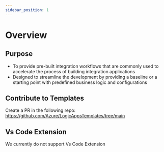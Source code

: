 ```yaml
---
sidebar_position: 1
---
```


# Overview

## Purpose

- To provide pre-built integration workflows that are commonly used to accelerate the process of building integration applications
- Designed to streamline the development by providing a baseline or a starting point with predefined business logic and configurations

## Contribute to Templates

Create a PR in the following repo: https://github.com/Azure/LogicAppsTemplates/tree/main

## Vs Code Extension

We currently do not support Vs Code Extension
